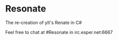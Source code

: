 Resonate
========

The re-creation of ylt's Renate in C#

Feel free to chat at #Resonate in irc.esper.net:6667
